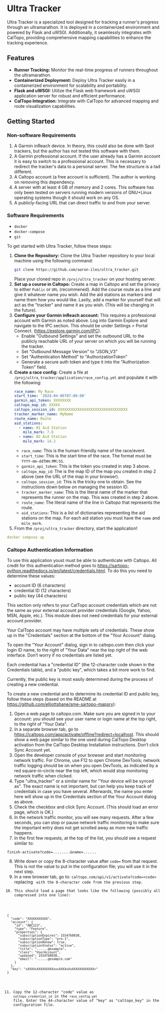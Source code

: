 # Ultra Tracker

Ultra Tracker is a specialized tool designed for tracking a runner's progress through an ultramarathon. It is deployed in a containerized environment and powered by Flask and uWSGI. Additionally, it seamlessly integrates with CalTopo, providing comprehensive mapping capabilities to enhance the tracking experience.

## Features

- **Runner Tracking:** Monitor the real-time progress of runners throughout the ultramarathon.
- **Containerized Deployment:** Deploy Ultra Tracker easily in a containerized environment for scalability and portability.
- **Flask and uWSGI:** Utilize the Flask web framework and uWSGI application server for robust and efficient performance.
- **CalTopo Integration:** Integrate with CalTopo for advanced mapping and route visualization capabilities.

## Getting Started
### Non-software Requirements
1. A Garmin inReach device. In theory, this could also be done with Spot trackers, but the author has not tested this software with them.
2. A Garmin professional account. If the user already has a Garmin account it is easy to switch to a professional account. This is necessary to redirect the tracker's data to a personal server. The fee structure is a tad different.
3. A Caltopo account (a free account is sufficient). The author is working on removing this dependency.
4. A server with at least 4 GB of memory and 2 cores. This software has only been tested on servers running modern versions of GNU+Linux operating systems though it should work on any OS.
5. A publicly-facing URL that can direct traffic to and from your server.
### Software Requirements
- ```docker```
- ```docker-compose```
- ```git```

To get started with Ultra Tracker, follow these steps:

1. **Clone the Repository:** Clone the Ultra Tracker repository to your local machine using the following command:
   ```bash
   git clone https://github.com/aaron-iles/ultra_tracker.git
   ```
   Place your cloned repo in ```/proj/ultra_tracker``` on your hosting server.
2. **Set up a course in Caltopo:** Create a map in Caltopo and set the privacy to either `Public` or `URL` (recommened). Add the course route as a line and give it whatever name you wish. Add the aid stations as markers and name them how you would like. Lastly, add a marker for yourself that will act as the "tracker" and name it as you wish. (This will be changing in the future).
3. **Configure your Garmin inReach account:** This requires a professional account with Garmin as noted above. Log into Garmin Explore and navigate to the IPC section. This should be under Settings > Portal Connect. (https://explore.garmin.com/IPC).
   - Enable "Outbound Settings" and set the outbound URL to the publicly reachable URL of your server on which you will be running the tracker.
   - Set "Outbound Message Version" to "JSON_V3"
   - Set "Authentication Method" to "AuthorizationToken"
   - Generate a secure auth token and type it into the "Authorization Token" field.
4. **Create a race config:** Create a file at ```/proj/ultra_tracker/application/race_config.yml``` and populate it with the following:
   ```yaml
   race_name: My Race
   start_time: '2024-04-06T07:00:00'
   garmin_api_token: XXXXXXXX
   caltopo_map_id: XXXXX
   caltopo_session_id: XXXXXXXXXXXXXXXXXXXXXXXXXXXXXXXX
   tracker_marker_name: MyName
   route_name: Route
   aid_stations:
     - name: 01 Aid Station
       mile_mark: 7.6
     - name: 02 Aid Station
       mile_mark: 14.2
   ```
   - ```race_name```: This is the human-friendly name of the race/event. 
   - ```start_time```: This is the start time of the race. The format must be ```YYYY-mm-ddTHH:MM:SS```.
   - ```garmin_api_token```: This is the token you created in step 3 above.
   - ```caltopo_map_id```: The is the map ID of the map you created in step 2 above (see the URL of the map in your browser).
   - ```caltopo_session_id```: This is the tricky one to obtain. See the instructions down below on managing the session ID.
   - ```tracker_marker_name```: This is the literal name of the marker that represents the runner on the map. This was created in step 2 above.
   - ```route_name```: The literal name of the line in Caltopo that represents the route.
   - ```aid_stations```: This is a list of dictionaries representing the aid stations on the map. For each aid station you must have the ```name``` and ```mile_mark```.
5. From the ```/proj/ultra_tracker``` directory, start the application!
  ```yaml
  docker compose up
  ```

### Caltopo Authentication Information
To use this application youst must be able to authenticate with Caltopo. All credit for this authentication method goes to https://sartopo-python.readthedocs.io/en/latest/credentials.html. To do this you need to determine these values:

- account ID (6 characters)
- credential ID (12 characters)
- public key (44 characters)

This section only refers to your CalTopo account credentials which are not the same as your external account provider credentials (Google, Yahoo, MSN, Apple, etc.). This module does not need credentials for your external account provider.

Your CalTopo account may have multiple sets of credentials. These show up in the "Credentials" section at the bottom of the "Your Account" dialog.

To open the "Your Account" dialog, sign in to caltopo.com then click your login ID name, to the right of "Your Data" near the top right of the web interface. Don’t worry if no credentials are listed yet.

Each credential has a "credential ID" (the 12-character code shown in the Credentials table), and a "public key", which takes a bit more work to find.

Currently, the public key is most easily determined during the process of creating a new credential.

To create a new credential and to determine its credential ID and public key, follow these steps (based on the README at https://github.com/elliottshane/sme-sartopo-mapsrv):

1. Open a web page to caltopo.com. Make sure you are signed in to your account: you should see your user name or login name at the top right, to the right of "Your Data".
2. In a separate browser tab, go to https://caltopo.com/app/activate/offline?redirect=localhost. This should show a web page similar to the one used during CalTopo Desktop activation from the CalTopo Desktop Installation instructions. Don’t click Sync Account yet.
3. Open the developer console of your browser and start monitoring network traffic. For Chrome, use F12 to open Chrome DevTools; network traffic logging should be on when you open DevTools, as indicated by a red square-in-circle near the top left, which would stop monitoring network traffic when clicked.
4. Type "ultra_tracker" or a similar name for "Your device will be synced as". The exact name is not important, but can help you keep track of credentials in case you have several. Afterwards, the name you enter here will show up in the Credentials section of the Your Account dialog as above.
5. Check the checkbox and click Sync Account. (This should load an error page, which is OK.)
6. In the network traffic monitor, you will see many requests. After a few seconds, you can stop or pause network traffic monitoring to make sure the important entry does not get scrolled away as more new traffic happens.
7. In the first few requests, at the top of the list, you should see a request similar to:
```
finish-activate?code=........&name=......
```
8. Write down or copy the 8-character value after `code=` from that request. This is not the value to put in the configuration file; you will use it in the next step.
9. In a new browser tab, go to: `caltopo.com/api/v1/activate?code=<code>` replacing <code> with the 8-character code from the previous step.
10. This should load a page that looks like the following (possibly all compressed into one line):
```
{
  "code": "XXXXXXXXXXX",
  "account": {
    "id": "ABC123",
    "type": "Feature",
    "properties": {
      "subscriptionExpires": 1554760038,
      "subscriptionType": "pro-1",
      "subscriptionRenew": true,
      "subscriptionStatus": "active",
      "title": "......@example",
      "class": "UserAccount",
      "updated": 1554760038,
      "email": "......@example.com"
    }
  },
  "key": "xXXXXxXXXXXXXXXxxxXXXXxXxXXXXXXXXXXXX="
}
```
11. Copy the 12-character "code" value as `caltopo_credential_id` in the `race_config.yml` file. Enter the 44-character value of "key" as "caltopo_key" in the configuration file.
